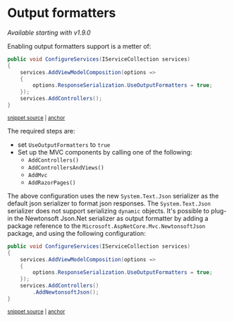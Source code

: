 # Output formatters

_Available starting with v1.9.0_

Enabling output formatters support is a metter of:

<!-- snippet: use-output-formatters -->
<a id='snippet-net-core-3x-use-output-formatters'></a>
```cs
public void ConfigureServices(IServiceCollection services)
{
    services.AddViewModelComposition(options =>
    {
        options.ResponseSerialization.UseOutputFormatters = true;
    });
    services.AddControllers();
}
```
<sup><a href='/src/Snippets.NetCore3x/Serialization/UseOutputFormatters.cs#L8-L17' title='Snippet source file'>snippet source</a> | <a href='#snippet-net-core-3x-use-output-formatters' title='Start of snippet'>anchor</a></sup>
<!-- endSnippet -->

The required steps are:

- set `UseOutputFormatters` to `true`
- Set up the MVC components by calling one of the following:
  - `AddControllers()`
  - `AddControllersAndViews()`
  - `AddMvc`
  - `AddRazorPages()`

The above configuration uses the new `System.Text.Json` serializer as the default json serializer to format json responses. The `System.Text.Json` serializer does not support serializing `dynamic` objects. It's possible to plug-in the Newtonsoft Json.Net serializer as output formatter by adding a package reference to the `Microsoft.AspNetCore.Mvc.NewtonsoftJson` package, and using the following configuration:

<!-- snippet: use-newtonsoft-output-formatters -->
<a id='snippet-net-core-3x-use-newtonsoft-output-formatters'></a>
```cs
public void ConfigureServices(IServiceCollection services)
{
    services.AddViewModelComposition(options =>
    {
        options.ResponseSerialization.UseOutputFormatters = true;
    });
    services.AddControllers()
        .AddNewtonsoftJson();
}
```
<sup><a href='/src/Snippets.NetCore3x/Serialization/UseOutputFormatters.cs#L22-L32' title='Snippet source file'>snippet source</a> | <a href='#snippet-net-core-3x-use-newtonsoft-output-formatters' title='Start of snippet'>anchor</a></sup>
<!-- endSnippet -->

